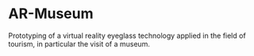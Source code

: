 # AR-Museum
Prototyping of a virtual reality eyeglass technology applied in the field of tourism, in particular the visit of a museum.
